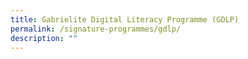 ```yaml
---
title: Gabrielite Digital Literacy Programme (GDLP)
permalink: /signature-programmes/gdlp/
description: ""
---
```

